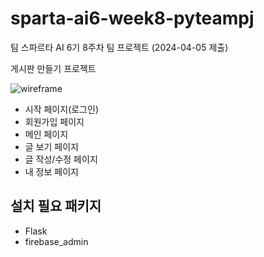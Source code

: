 # sparta-ai6-week8-pyteampj
팀 스파르타 AI 6기 8주차 팀 프로젝트 (2024-04-05 제출)

게시판 만들기 프로젝트

![wireframe](https://file.notion.so/f/f/83c75a39-3aba-4ba4-a792-7aefe4b07895/bba85a10-4435-4f97-b82b-d8cc93479b1a/%EC%99%80%EC%9D%B4%EC%96%B4%ED%94%84%EB%A0%88%EC%9E%84.png?id=a11e74fb-cf9f-48f7-80cb-69f8d0ff6168&table=block&spaceId=83c75a39-3aba-4ba4-a792-7aefe4b07895&expirationTimestamp=1712044800000&signature=8Xw9G1p_z2qc04D5bPuBFb9JspOUWIMYPNU80KSoxu0&downloadName=%EC%99%80%EC%9D%B4%EC%96%B4%ED%94%84%EB%A0%88%EC%9E%84.png)

- 시작 페이지(로그인)
- 회원가입 페이지
- 메인 페이지
- 글 보기 페이지
- 글 작성/수정 페이지
- 내 정보 페이지

## 설치 필요 패키지
- Flask
- firebase_admin
